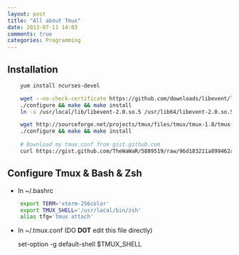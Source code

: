 ```yaml
---
layout: post
title: "All about Tmux"
date: 2013-07-11 14:03
comments: true
categories: Programming
---
```



Installation
------------
``` bash
    yum install ncurses-devel

    wget --no-check-certificate https://github.com/downloads/libevent/libevent/libevent-2.0.21-stable.tar.gz
    ./configure && make && make install    
    ln -s /usr/local/lib/libevent-2.0.so.5 /usr/lib64/libevent-2.0.so.5

    wget http://sourceforge.net/projects/tmux/files/tmux/tmux-1.8/tmux-1.8.tar.gz
    ./configure && make && make install
    
    # Download my tmux.conf from gist.github.com
    curl https://gist.github.com/TheWaWaR/5889519/raw/96d183211a899462a923a2dc1532b3490bbdd056/tmux.conf > ~/.tmux.conf

```


Configure Tmux & Bash & Zsh
---------------------------
- In ~/.bashrc

``` bash
    export TERM='xterm-256color'
    export TMUX_SHELL='/usr/local/bin/zsh'
    alias tfg='tmux attach'
``` 

- In ~/.tmux.conf (DO **DOT** edit this file directly)

    set-option -g default-shell $TMUX_SHELL

